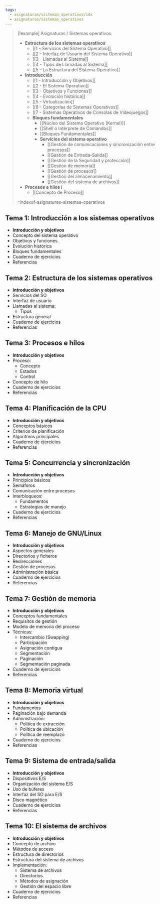 ```yaml
---
tags:
  - asignaturas/sistemas_operativos/idx
  - asignaturas/sistemas_operativos
---
```



> [!example] Asignaturas / Sistemas operativos
> - **Estructura de los sistemas operativos**
> 	- [[1 - Servicios del Sistema Operativo]]
> 	- [[2 - Interfaz de Usuario del Sistema Operativo]]
> 	- [[3 - Llamadas al Sistema]]
> 	- [[4 - Tipos de Llamadas al Sistema]]
> 	- [[5 - La Estructura del Sistema Operativo]]
> - **Introducción**
> 	- [[1 - Introducción y Objetivos]]
> 	- [[2 - El Sistema Operativo]]
> 	- [[3 - Objetivos y Funciones]]
> 	- [[4 - Evolución histórica]]
> 	- [[5 - Virtualización]]
> 	- [[6 - Categorías de Sistemas Operativos]]
> 	- [[7 - Sistemas Operativos de Consolas de Videojuegos]]
> 	- **Bloques fundamentales**
> 		- [[Núcleo del Sistema Operativo (Kernel)]]
> 		- [[Shell o Intérprete de Comandos]]
> 		- [[Bloques Fundamentales]]
> 		- **Servicios del sistema operativo**
> 			- [[Gestión de comunicaciones y sincronización entre procesos]]
> 			- [[Gestión de Entrada-Salida]]
> 			- [[Gestión de la Seguridad y protección]]
> 			- [[Gestión de memoria]]
> 			- [[Gestión de procesos]]
> 			- [[Gestión del almacenamiento]]
> 			- [[Gestión del sistema de archivos]]
> - **Procesos e hilos i**
> 	- [[Concepto de Proceso]]
> 
> ^indexof-asignaturas-sistemas-operativos

## Tema 1: Introducción a los sistemas operativos

- **Introducción y objetivos**
- Concepto del sistema operativo
- Objetivos y funciones
- Evolución histórica
- Bloques fundamentales
- Cuaderno de ejercicios
- Referencias

## Tema 2: Estructura de los sistemas operativos

- **Introducción y objetivos**
- Servicios del SO
- Interfaz de usuario
- Llamadas al sistema:
    - Tipos
- Estructura general
- Cuaderno de ejercicios
- Referencias

## Tema 3: Procesos e hilos

- **Introducción y objetivos**
- Proceso:
    - Concepto
    - Estados
    - Control
- Concepto de hilo
- Cuaderno de ejercicios
- Referencias

## Tema 4: Planificación de la CPU

- **Introducción y objetivos**
- Conceptos básicos
- Criterios de planificación
- Algoritmos principales
- Cuaderno de ejercicios
- Referencias

## Tema 5: Concurrencia y sincronización

- **Introducción y objetivos**
- Principios básicos
- Semáforos
- Comunicación entre procesos
- Interbloqueos:
    - Fundamentos
    - Estrategias de manejo
- Cuaderno de ejercicios
- Referencias

## Tema 6: Manejo de GNU/Linux

- **Introducción y objetivos**
- Aspectos generales
- Directorios y ficheros
- Redirecciones
- Gestión de procesos
- Administración básica
- Cuaderno de ejercicios
- Referencias

## Tema 7: Gestión de memoria

- **Introducción y objetivos**
- Conceptos fundamentales
- Requisitos de gestión
- Modelo de memoria del proceso
- Técnicas:
    - Intercambio (Swapping)
    - Participación
    - Asignación contigua
    - Segmentación
    - Paginación
    - Segmentación paginada
- Cuaderno de ejercicios
- Referencias

## Tema 8: Memoria virtual

- **Introducción y objetivos**
- Fundamentos
- Paginación bajo demanda
- Administración:
    - Política de extracción
    - Política de ubicación
    - Política de reemplazo
- Cuaderno de ejercicios
- Referencias

## Tema 9: Sistema de entrada/salida

- **Introducción y objetivos**
- Dispositivos E/S
- Organización del sistema E/S
- Uso de búferes
- Interfaz del SO para E/S
- Disco magnético
- Cuaderno de ejercicios
- Referencias

## Tema 10: El sistema de archivos

- **Introducción y objetivos**
- Concepto de archivo
- Métodos de acceso
- Estructura de directorios
- Estructura del sistema de archivos
- Implementación:
    - Sistema de archivos
    - Directorios
    - Métodos de asignación
    - Gestión del espacio libre
- Cuaderno de ejercicios
- Referencias



